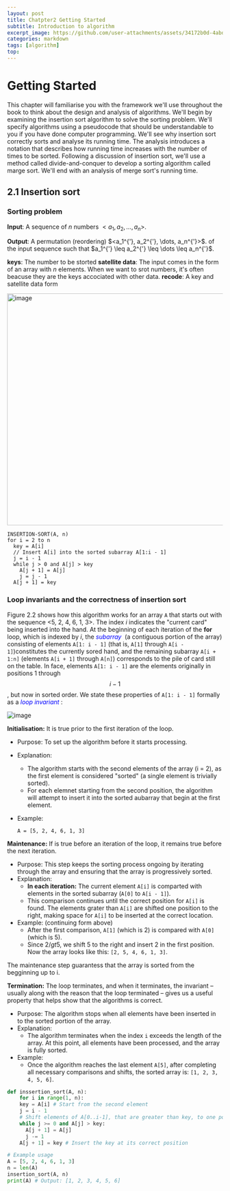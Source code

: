 ```yaml
---
layout: post
title: Chatpter2 Getting Started
subtitle: Introduction to algorithm
excerpt_image: https://github.com/user-attachments/assets/34172b0d-4abd-4f10-80f1-758d9cd140df
categories: markdown
tags: [algorithm]
top: 
---
```

# Getting Started 
This chapter will familiarise you with the framework we'll use throughout the book to think about the design and analysis of algorithms. We'll begin by examining the insertion sort algorithm to solve the sorting problem. We'll specify algorithms using a pseudocode that should be understandable to you if you have done computer programming. We'll see why insertion sort correctly sorts and analyse its running time. The analysis introduces a notation that describes how running time increases with the number of times to be sorted. Following a discussion of insertion sort, we'll use a method called divide-and-conquer to develop a sorting algorithm called marge sort. We'll end with an analysis of merge sort's running time.

## 2.1 Insertion sort

### Sorting problem 
**Input**: A sequence of $n$ numbers $<a_1, a_2, \dots, a_n>$.

**Output**: A permutation (reordering) $<a_1^\{'}, a_2^{'}, \dots, a_n^{'}>$. of the input sequence such that $a_1^\{'} \leq a_2^{'} \leq \dots \leq a_n^{'}$.

**keys**: The number to be storted
**satellite data**: The input comes in the form of an array with $n$ elements. When we want to srot numbers, it's often beacuse they are the keys accociated with other data.
**recode**: A key and satellite data form

<img width="540" alt="image" src="https://github.com/user-attachments/assets/34172b0d-4abd-4f10-80f1-758d9cd140df" />

```pseudocode
INSERTION-SORT(A, n)
for i = 2 to n
  key = A[i]
  // Insert A[i] into the sorted subarray A[1:i - 1]
  j = i - 1
  while j > 0 and A[j] > key
    A[j + 1] = A[j]
    j = j - 1
  A[j + 1] = key
```

### Loop invariants and the correctness of insertion sort

Figure 2.2 shows how this algorithm works for an array `A` that starts out with the sequence <5, 2, 4, 6, 1, 3>. The index $i$ indicates the "current card" being inserted into the hand. At the beginning of each iteration of the **for** loop, which is indexed by $i$, the <span style="color:blue">*subarray* </span> (a contiguous portion of the array) consisting of elements `A[1: i - 1]` (that is, `A[1]` through `A[i - 1]`)constitutes the currently sored hand, and the remaining subarray `A[i + 1:n]` (elements `A[i + 1]` through `A[n]`) corresponds to the pile of card still on the table. In face, elements `A[1: i - 1]` are the elements originally in positions 1 through $$i - 1$$, but now in sorted order. We state these properties of `A[1: i - 1]` formally as a <span style="color:blue">*loop invariant* </span>:

![image](https://github.com/user-attachments/assets/c3f3cc8b-26d0-4c53-9ef2-a6f0f4f95991)

**Initialisation:** It is true prior to the first iteration of the loop.

- Purpose: To set up the algorithm before it starts processing.
- Explanation:
  - The algorithm starts with the second elements of the array (i = 2), as the first element is considered "sorted" (a single element is trivially sorted).
  - For each elemnet starting from the second position, the algorithm will attempt to insert it into the sorted aubarray that begin at the first element.

- Example:

  `A = [5, 2, 4, 6, 1, 3]`

**Maintenance:** If is true before an iteration of the loop, it remains true before the next iteration.

- Purpose: This step keeps the sorting process ongoing by iterating through the array and ensuring that the array is progressively sorted.
- Explanation:
  - **In each iteration:** The current element `A[i]` is comparted with elements in the sorted subarray (`A[0]` to `A[i - 1]`).
  - This comparison continues until the correct position for `A[i]` is found. The elements grater than `A[i]` are shifted one position to the right, making space for `A[i]` to be inserted at the correct location.
- Example: (continuing form above)
  - After the first comparison, `A[1]` (which is 2) is compared with `A[0]` (which is 5).
  - Since $2 /gt 5$, we shift 5 to the right and insert 2 in the first position. Now the array looks like this: `[2, 5, 4, 6, 1, 3]`.

The maintenance step guarantess that the array is sorted from the begginning up to i.

**Termination:** The loop terminates, and when it terminates, the invariant – usually along with the reason that the loop terminated – gives us a useful property that helps show that the algorithms is correct.

- Purpose: The algorithm stops when all elements have been inserted in to the sorted portion of the array.
- Explanation:
  - The algorithm terminates when the index `i` exceeds the length of the array. At this point, all elements have been processed, and the array is fully sorted.
- Example:
  - Once the algorithm reaches the last element `A[5]`, after completing all necessary comparisons and shifts, the sorted array is: `[1, 2, 3, 4, 5, 6]`.

```python
def inssertion_sort(A, n):
	for i in range(1, n):
    key = A[i] # Start from the second element
    j = i - 1
    # Shift elements of A[0..i-1], that are greater than key, to one postion ahead 
    while j >= 0 and A[j] > key:
      A[j + 1] = A[j]
      j -= 1
    A[j + 1] = key # Insert the key at its correct position

# Example usage
A = [5, 2, 4, 6, 1, 3]
n = len(A)
insertion_sort(A, n)
print(A) # Output: [1, 2, 3, 4, 5, 6]
```





